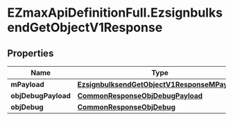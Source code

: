 # EZmaxApiDefinitionFull.EzsignbulksendGetObjectV1Response

## Properties

Name | Type | Description | Notes
------------ | ------------- | ------------- | -------------
**mPayload** | [**EzsignbulksendGetObjectV1ResponseMPayload**](EzsignbulksendGetObjectV1ResponseMPayload.md) |  | 
**objDebugPayload** | [**CommonResponseObjDebugPayload**](CommonResponseObjDebugPayload.md) |  | [optional] 
**objDebug** | [**CommonResponseObjDebug**](CommonResponseObjDebug.md) |  | [optional] 


